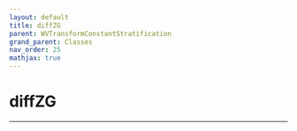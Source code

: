 ```yaml
---
layout: default
title: diffZG
parent: WVTransformConstantStratification
grand_parent: Classes
nav_order: 25
mathjax: true
---
```


#  diffZG




---

